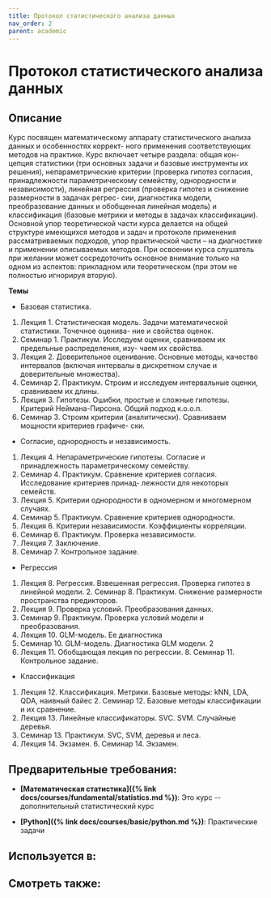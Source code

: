 ```yaml
---
title: Протокол статистического анализа данных
nav_order: 2
parent: academic
---
```


# Протокол статистического анализа данных


## Описание 
Курс посвящен математическому аппарату статистического анализа данных и особенностях коррект- ного применения соответствующих методов на практике. Курс включает четыре раздела: общая кон- цепция статистики (три основных задачи и базовые инструменты их решения), непараметрические критерии (проверка гипотез согласия, принадлежности параметрическому семейству, однородности и независимости), линейная регрессия (проверка гипотез и снижение размерности в задачах регрес- сии, диагностика модели, преобразование данных и обобщенная линейная модель) и классификация (базовые метрики и методы в задачах классификации). Основной упор теоретической части курса делается на общей структуре имеющихся методов и задач и протоколе применения рассматриваемых подходов, упор практической части – на диагностике и применении описываемых методов.
При освоении курса слушатель при желании может сосредоточить основное внимание только на одном из аспектов: прикладном или теоретическом (при этом не полностью игнорируя вторую).

**Темы** 
- Базовая статистика.
1. Лекция 1. Статистическая модель. Задачи математической статистики. Точечное оценива- ние и свойства оценок.
2. Семинар 1. Практикум. Исследуем оценки, сравниваем их предельные распределения, изу- чаем их свойства.
3. Лекция 2. Доверительное оценивание. Основные методы, качество интервалов (включая интервалы в дискретном случае и доверительные множества).
4. Семинар 2. Практикум. Строим и исследуем интервальные оценки, сравниваем их длины.
5. Лекция 3. Гипотезы. Ошибки, простые и сложные гипотезы. Критерий Неймана-Пирсона. Общий подход к.о.о.п.
6. Семинар 3. Строим критерии (аналитически). Сравниваем мощности критериев графиче- ски.
- Согласие, однородность и независимость.
1. Лекция 4. Непараметрические гипотезы. Согласие и принадлежность параметрическому семейству.
2. Семинар 4. Практикум. Сравнение критериев согласия. Исследование критериев принад- лежности для некоторых семейств.
3. Лекция 5. Критерии однородности в одномерном и многомерном случаях.
4. Семинар 5. Практикум. Сравнение критериев однородности.
5. Лекция 6. Критерии независимости. Коэффициенты корреляции.
6. Семинар 6. Практикум. Проверка независимости.
7. Лекция 7. Заключение.
8. Семинар 7. Контрольное задание.
- Регрессия
1. Лекция 8. Регрессия. Взвешенная регрессия. Проверка гипотез в линейной модели. 2. Семинар 8. Практикум. Снижение размерности пространства предикторов.
3. Лекция 9. Проверка условий. Преобразования данных.
4. Семинар 9. Практикум. Проверка условий модели и преобразования.
5. Лекция 10. GLM-модель. Ее диагностика
6. Семинар 10. GLM-модель. Диагностика GLM модели.
2
7. Лекция 11. Обобщающая лекция по регрессии. 8. Семинар 11. Контрольное задание.
- Классификация
1. Лекция 12. Классификация. Метрики. Базовые методы: kNN, LDA, QDA, наивный байес 2. Семинар 12. Базовые методы классификации и их сравнение.
3. Лекция 13. Линейные классификаторы. SVC. SVM. Случайные деревья.
4. Семинар 13. Практикум. SVC, SVM, деревья и леса.
5. Лекция 14. Экзамен. 6. Семинар 14. Экзамен.


## Предварительные требования:

- **[Математическая статистика]({% link docs/courses/fundamental/statistics.md %})**: Это курс -- дополнительный статистический курс


- **[Python]({% link docs/courses/basic/python.md %})**: Практические задачи  



## Используется в:


## Смотреть также:
